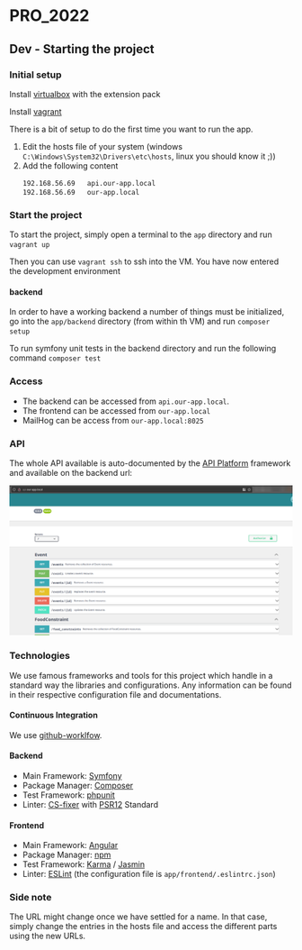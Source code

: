 # PRO_2022

<!-- TODO: A table of contents? -->
## Dev - Starting the project

### Initial setup
Install [virtualbox](https://www.virtualbox.org/wiki/Downloads) with the extension pack

Install [vagrant](https://www.vagrantup.com/downloads)

There is a bit of setup to do the first time you want to run the app.
1. Edit the hosts file of your system (windows `C:\Windows\System32\Drivers\etc\hosts`, linux you should know it ;))
1. Add the following content
   ```
   192.168.56.69   api.our-app.local
   192.168.56.69   our-app.local
   ```

### Start the project
To start the project, simply open a terminal to the `app` directory and run `vagrant up`

Then you can use `vagrant ssh` to ssh into the VM. You have now entered the development environment

#### backend
In order to have a working backend a number of things must be initialized, go into the `app/backend` directory (from within th VM) and run `composer setup`


To run symfony unit tests in the backend directory and run the following command `composer test`

### Access
- The backend can be accessed from `api.our-app.local`. 
- The frontend can be accessed from `our-app.local`
- MailHog can be access from `our-app.local:8025`



### API

The whole API available is auto-documented by the [API Platform](https://api-platform.com/) framework and available on the backend url:

![api](img/api.png)



### Technologies

We use famous frameworks and tools for this project which handle in a standard way the libraries and configurations.
Any information can be found in their respective configuration file and documentations.

#### Continuous Integration

We use [github-worklfow](https://docs.github.com/en/actions/using-workflows).  

#### Backend

* Main Framework: [Symfony](https://symfony.com/)
* Package Manager: [Composer](https://getcomposer.org/)
* Test Framework: [phpunit](https://phpunit.de/)
* Linter: [CS-fixer](https://github.com/FriendsOfPHP/PHP-CS-Fixer) with [PSR12](https://www.php-fig.org/psr/psr-12/) Standard

#### Frontend

* Main Framework: [Angular](https://angular.io/) 
* Package Manager: [npm](https://www.npmjs.com/)
* Test Framework:  [Karma](https://karma-runner.github.io/latest/index.html) / [Jasmin](https://jasmine.github.io/)
* Linter:  [ESLint](https://eslint.org/) (the configuration file is `app/frontend/.eslintrc.json`)





### Side note
The URL might change once we have settled for a name. In that case, simply change the entries in the hosts file and access the different parts using the new URLs.
